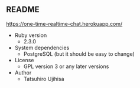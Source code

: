 ## README

https://one-time-realtime-chat.herokuapp.com/

* Ruby version
    * 2.3.0
* System dependencies
    * PostgreSQL (but it should be easy to change)
* License
    * GPL version 3 or any later versions
* Author
    * Tatsuhiro Ujihisa
